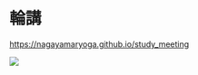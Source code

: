 # 輪講

https://nagayamaryoga.github.io/study_meeting

![](http://chart.apis.google.com/chart?cht=qr&chs=160x160&chl=https%3A%2F%2Fnagayamaryoga.github.io%2Fstudy_meeting)
